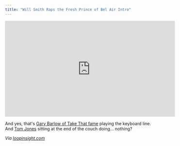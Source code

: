```yaml
---
title: "Will Smith Raps the Fresh Prince of Bel Air Intro"
---
```

<p><iframe width="560" height="315" src="http://www.youtube.com/embed/hFjwbKMlmF4" frameborder="0" allowfullscreen></iframe></p>
<p>And yes, that's <a href="http://en.wikipedia.org/wiki/Gary_Barlow">Gary Barlow of Take That fame</a> playing the keyboard line. And <a href="http://en.wikipedia.org/wiki/Tom_Jones_(singer)">Tom Jones</a> sitting at the end of the couch doing... nothing?</p>
<p><em>Via <a href="http://www.loopinsight.com/2012/05/22/will-smith-raps-the-fresh-prince-theme/">loopinsight.com</a></em></p>
